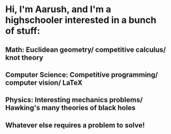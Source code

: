 # Hi, I'm Aarush, and I'm a highschooler interested in a bunch of stuff:

## Math: Euclidean geometry/ competitive calculus/ knot theory

## Computer Science: Competitive programming/ computer vision/ LaTeX

## Physics: Interesting mechanics problems/ Hawking's many theories of black holes

## Whatever else requires a problem to solve!
